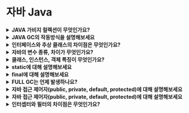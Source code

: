 # 자바 Java

<details>
<summary><strong>JAVA 가비지 컬렉션이 무엇인가요?</strong></summary>  
<hr>
<ul><li>답변</li></ul>
<hr>
</details>


<details>
<summary><strong>JAVA GC의 작동방식을 설명해보세요</strong></summary>  
<hr>
<ul><li>답변</li></ul>
<hr>
</details>


<details>
<summary><strong>인터페이스와 추상 클래스의 차이점은 무엇인가요?</strong></summary>  
<hr>
<ul><li>답변</li></ul>
<hr>
</details>


<details>
<summary><strong>자바의 변수 종류, 차이가 무엇인가요?</strong></summary>  
<hr>
<ul><li>답변</li></ul>
<hr>
</details>


<details>
<summary><strong>클래스, 인스턴스, 객체 특징이 무엇인가요?</strong></summary>  
<hr>
<ul><li>답변</li></ul>
<hr>
</details>


<details>
<summary><strong>static에 대해 설명해보세요</strong></summary>  
<hr>
<ul><li>답변</li></ul>
<hr>
</details>


<details>
<summary><strong>final에 대해 설명해보세요</strong></summary>  
<hr>
<ul><li>답변</li></ul>
<hr>
</details>


<details>
<summary><strong>FULL GC는 언제 발생하나요?</strong></summary>  
<hr>
<ul><li>답변</li></ul>
<hr>
</details>


<details>
<summary><strong>자바 접근 제어자(public, private, default, protected)에 대해 설명해보세요</strong></summary>  
<hr>
<ul><li>답변</li></ul>
<hr>
</details>


<details>
<summary><strong>자바 접근 제어자(public, private, default, protected)에 대해 설명해보세요</strong></summary>  
<hr>
<ul><li>답변</li></ul>
<hr>
</details>


<details>
<summary><strong>인터셉터와 필터의 차이점은 무엇인가요?</strong></summary>  
<hr>
<ul><li>답변</li></ul>
<hr>
</details>
